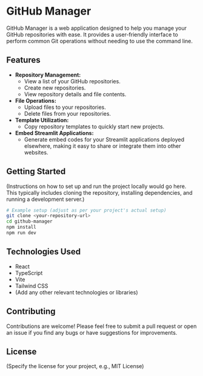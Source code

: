 # GitHub Manager

GitHub Manager is a web application designed to help you manage your GitHub repositories with ease. It provides a user-friendly interface to perform common Git operations without needing to use the command line.

## Features

*   **Repository Management:**
    *   View a list of your GitHub repositories.
    *   Create new repositories.
    *   View repository details and file contents.
*   **File Operations:**
    *   Upload files to your repositories.
    *   Delete files from your repositories.
*   **Template Utilization:**
    *   Copy repository templates to quickly start new projects.
*   **Embed Streamlit Applications:**
    *   Generate embed codes for your Streamlit applications deployed elsewhere, making it easy to share or integrate them into other websites.

## Getting Started

(Instructions on how to set up and run the project locally would go here. This typically includes cloning the repository, installing dependencies, and running a development server.)

```bash
# Example setup (adjust as per your project's actual setup)
git clone <your-repository-url>
cd github-manager
npm install
npm run dev
```

## Technologies Used

*   React
*   TypeScript
*   Vite
*   Tailwind CSS
*   (Add any other relevant technologies or libraries)

## Contributing

Contributions are welcome! Please feel free to submit a pull request or open an issue if you find any bugs or have suggestions for improvements.

## License

(Specify the license for your project, e.g., MIT License)
